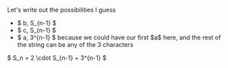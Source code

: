 Let's write out the possibilities I guess

<ul>
    <li> $ b, S_{n-1} $
    <li> $ c, S_{n-1} $
    <li> $ a, 3^{n-1} $ because we could have our first $a$ here, and the rest of the string can be any of the 3 characters
</ul>

$ S_n = 2 \cdot S\_{n-1} + 3^{n-1} $
